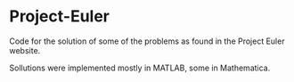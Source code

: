 # Project-Euler
Code for the solution of some of the problems as found in the Project Euler website.

Sollutions were implemented mostly in MATLAB, some in Mathematica. 
